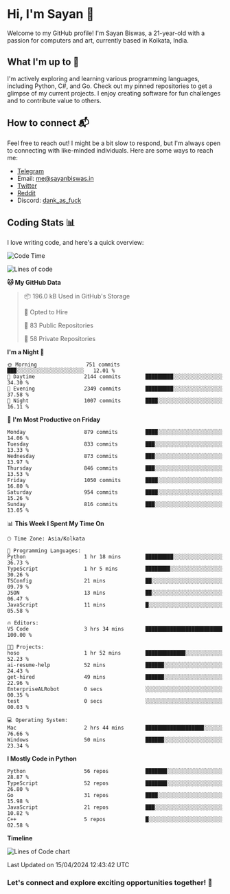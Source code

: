 # Hi, I'm Sayan 👋

Welcome to my GitHub profile! I'm Sayan Biswas, a 21-year-old with a passion for computers and art, currently based in Kolkata, India.

## What I'm up to 🚀

I'm actively exploring and learning various programming languages, including Python, C#, and Go. Check out my pinned repositories to get a glimpse of my current projects. I enjoy creating software for fun challenges and to contribute value to others.

## How to connect 📬

Feel free to reach out! I might be a bit slow to respond, but I'm always open to connecting with like-minded individuals. Here are some ways to reach me:

- [Telegram](https://t.me/dank_as_fuck)
- Email: [me@sayanbiswas.in](mailto:me@sayanbiswas.in)
- [Twitter](https://twitter.com/TheDankDel)
- [Reddit](https://www.reddit.com/user/dank_as_fuck_/)
- Discord: [dank_as_fuck](https://discordapp.com/users/506536929152466945)

## Coding Stats 📊

I love writing code, and here's a quick overview:

<!--START_SECTION:waka-->
![Code Time](http://img.shields.io/badge/Code%20Time-1%2C586%20hrs%2031%20mins-blue)

![Lines of code](https://img.shields.io/badge/From%20Hello%20World%20I%27ve%20Written-5.7%20million%20lines%20of%20code-blue)

**🐱 My GitHub Data** 

> 📦 196.0 kB Used in GitHub's Storage 
 > 
> 💼 Opted to Hire
 > 
> 📜 83 Public Repositories 
 > 
> 🔑 58 Private Repositories 
 > 
**I'm a Night 🦉** 

```text
🌞 Morning                751 commits         ███░░░░░░░░░░░░░░░░░░░░░░   12.01 % 
🌆 Daytime                2144 commits        █████████░░░░░░░░░░░░░░░░   34.30 % 
🌃 Evening                2349 commits        █████████░░░░░░░░░░░░░░░░   37.58 % 
🌙 Night                  1007 commits        ████░░░░░░░░░░░░░░░░░░░░░   16.11 % 
```
📅 **I'm Most Productive on Friday** 

```text
Monday                   879 commits         ████░░░░░░░░░░░░░░░░░░░░░   14.06 % 
Tuesday                  833 commits         ███░░░░░░░░░░░░░░░░░░░░░░   13.33 % 
Wednesday                873 commits         ███░░░░░░░░░░░░░░░░░░░░░░   13.97 % 
Thursday                 846 commits         ███░░░░░░░░░░░░░░░░░░░░░░   13.53 % 
Friday                   1050 commits        ████░░░░░░░░░░░░░░░░░░░░░   16.80 % 
Saturday                 954 commits         ████░░░░░░░░░░░░░░░░░░░░░   15.26 % 
Sunday                   816 commits         ███░░░░░░░░░░░░░░░░░░░░░░   13.05 % 
```


📊 **This Week I Spent My Time On** 

```text
🕑︎ Time Zone: Asia/Kolkata

💬 Programming Languages: 
Python                   1 hr 18 mins        █████████░░░░░░░░░░░░░░░░   36.73 % 
TypeScript               1 hr 5 mins         ████████░░░░░░░░░░░░░░░░░   30.26 % 
TSConfig                 21 mins             ██░░░░░░░░░░░░░░░░░░░░░░░   09.79 % 
JSON                     13 mins             ██░░░░░░░░░░░░░░░░░░░░░░░   06.47 % 
JavaScript               11 mins             █░░░░░░░░░░░░░░░░░░░░░░░░   05.58 % 

🔥 Editors: 
VS Code                  3 hrs 34 mins       █████████████████████████   100.00 % 

🐱‍💻 Projects: 
hoso                     1 hr 52 mins        █████████████░░░░░░░░░░░░   52.23 % 
ai-resume-help           52 mins             ██████░░░░░░░░░░░░░░░░░░░   24.43 % 
get-hired                49 mins             ██████░░░░░░░░░░░░░░░░░░░   22.96 % 
EnterpriseALRobot        0 secs              ░░░░░░░░░░░░░░░░░░░░░░░░░   00.35 % 
test                     0 secs              ░░░░░░░░░░░░░░░░░░░░░░░░░   00.03 % 

💻 Operating System: 
Mac                      2 hrs 44 mins       ███████████████████░░░░░░   76.66 % 
Windows                  50 mins             ██████░░░░░░░░░░░░░░░░░░░   23.34 % 
```

**I Mostly Code in Python** 

```text
Python                   56 repos            ███████░░░░░░░░░░░░░░░░░░   28.87 % 
TypeScript               52 repos            ███████░░░░░░░░░░░░░░░░░░   26.80 % 
Go                       31 repos            ████░░░░░░░░░░░░░░░░░░░░░   15.98 % 
JavaScript               21 repos            ███░░░░░░░░░░░░░░░░░░░░░░   10.82 % 
C++                      5 repos             █░░░░░░░░░░░░░░░░░░░░░░░░   02.58 % 
```



**Timeline**

![Lines of Code chart](https://raw.githubusercontent.com/Dank-del/Dank-del/main/assets/bar_graph.png)


 Last Updated on 15/04/2024 12:43:42 UTC
<!--END_SECTION:waka-->

### Let's connect and explore exciting opportunities together! 🚀
